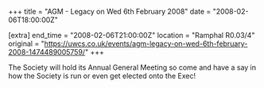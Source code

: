 +++
title = "AGM - Legacy on Wed 6th February 2008"
date = "2008-02-06T18:00:00Z"

[extra]
end_time = "2008-02-06T21:00:00Z"
location = "Ramphal R0.03/4"
original = "https://uwcs.co.uk/events/agm-legacy-on-wed-6th-february-2008-1474489005759/"
+++

The Society will hold its Annual General Meeting so come and have a say in how the Society is run or even get elected onto the Exec\!

